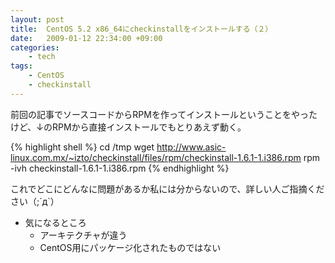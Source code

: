 ```yaml
---
layout: post
title:  CentOS 5.2 x86_64にcheckinstallをインストールする（２）
date:   2009-01-12 22:34:00 +09:00
categories:
    - tech
tags:
    - CentOS
    - checkinstall
---
```


前回の記事でソースコードからRPMを作ってインストールということをやったけど、↓のRPMから直接インストールでもとりあえず動く。

{% highlight shell %}
cd /tmp
wget http://www.asic-linux.com.mx/~izto/checkinstall/files/rpm/checkinstall-1.6.1-1.i386.rpm
rpm -ivh checkinstall-1.6.1-1.i386.rpm
{% endhighlight %}

これでどこにどんなに問題があるか私には分からないので、詳しい人ご指摘ください（;´д`）

- 気になるところ
    - アーキテクチャが違う
    - CentOS用にパッケージ化されたものではない
